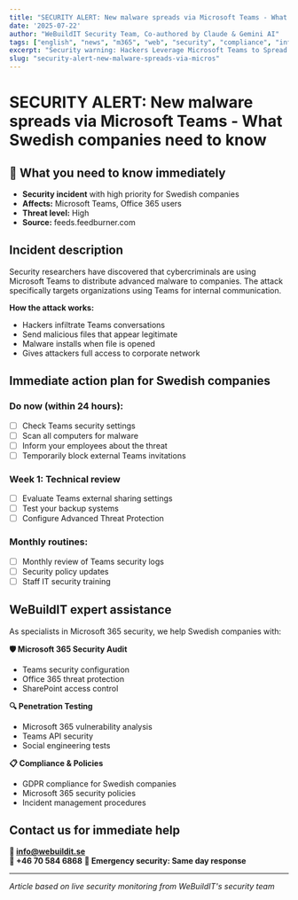 ```yaml
---
title: "SECURITY ALERT: New malware spreads via Microsoft Teams - What Swedish companies need to know"
date: '2025-07-22'
author: "WeBuildIT Security Team, Co-authored by Claude & Gemini AI"
tags: ["english", "news", "m365", "web", "security", "compliance", "infrastructure"]
excerpt: "Security warning: Hackers Leverage Microsoft Teams to Spread Matanbuchus 3.0 Malware to Targeted F... WeBuildIT expert analysis and action plan."
slug: "security-alert-new-malware-spreads-via-micros"
---
```

# SECURITY ALERT: New malware spreads via Microsoft Teams - What Swedish companies need to know

## 🚨 What you need to know immediately
- **Security incident** with high priority for Swedish companies
- **Affects:** Microsoft Teams, Office 365 users
- **Threat level:** High
- **Source:** feeds.feedburner.com

## Incident description
Security researchers have discovered that cybercriminals are using Microsoft Teams to distribute advanced malware to companies. The attack specifically targets organizations using Teams for internal communication.

**How the attack works:**
- Hackers infiltrate Teams conversations
- Send malicious files that appear legitimate
- Malware installs when file is opened
- Gives attackers full access to corporate network

## Immediate action plan for Swedish companies

### Do now (within 24 hours):
- [ ] Check Teams security settings
- [ ] Scan all computers for malware
- [ ] Inform your employees about the threat
- [ ] Temporarily block external Teams invitations

### Week 1: Technical review
- [ ] Evaluate Teams external sharing settings
- [ ] Test your backup systems
- [ ] Configure Advanced Threat Protection

### Monthly routines:
- [ ] Monthly review of Teams security logs
- [ ] Security policy updates
- [ ] Staff IT security training

## WeBuildIT expert assistance

As specialists in Microsoft 365 security, we help Swedish companies with:

**🛡️ Microsoft 365 Security Audit**
- Teams security configuration
- Office 365 threat protection
- SharePoint access control

**🔍 Penetration Testing**
- Microsoft 365 vulnerability analysis
- Teams API security
- Social engineering tests

**📋 Compliance & Policies**
- GDPR compliance for Swedish companies
- Microsoft 365 security policies
- Incident management procedures

## Contact us for immediate help

**📧 info@webuildit.se**  
**📱 +46 70 584 6868**
**💬 Emergency security: Same day response**

---
*Article based on live security monitoring from WeBuildIT's security team*